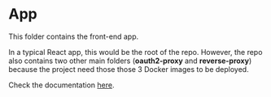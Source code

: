 # App

This folder contains the front-end app.

In a typical React app, this would be the root of the repo.
However, the repo also contains two other main folders (**oauth2-proxy** and **reverse-proxy**) because the project need those those 3 Docker images to be deployed.

Check the documentation [here](../documentation/).
